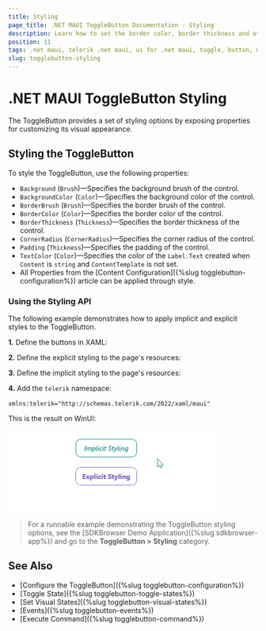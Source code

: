 ```yaml
---
title: Styling
page_title: .NET MAUI ToggleButton Documentation - Styling
description: Learn how to set the border color, border thickness and other styling properties of the Telerik ToggleButton for .NET MAUI.
position: 11
tags: .net maui, telerik .net maui, ui for .net maui, toggle, button, microsoft .net maui
slug: togglebutton-styling
---
```


# .NET MAUI ToggleButton Styling

The ToggleButton provides a set of styling options by exposing properties for customizing its visual appearance.

## Styling the ToggleButton

To style the ToggleButton, use the following properties:

* `Background` (`Brush`)&mdash;Specifies the background brush of the control.
* `BackgroundColor` (`Color`)&mdash;Specifies the background color of the control.
* `BorderBrush` (`Brush`)&mdash;Specifies the border brush of the control.
* `BorderColor` (`Color`)&mdash;Specifies the border color of the control.
* `BorderThickness` (`Thickness`)&mdash;Specifies the border thickness of the control.
* `CornerRadius` (`CornerRadius`)&mdash;Specifies the corner radius of the control.
* `Padding` (`Thickness`)&mdash;Specifies the padding of the control.
* `TextColor` (`Color`)&mdash;Specifies the color of the `Label.Text` created when `Content` is `string` and `ContentTemplate` is not set.
* All Properties from the [Content Configuration]({%slug togglebutton-configuration%}) article can be applied through style.

### Using the Styling API

The following example demonstrates how to apply implicit and explicit styles to the ToggleButton.

**1.** Define the buttons in XAML:

<snippet id='togglebutton-styling' />

**2.** Define the explicit styling to the page's resources:

<snippet id='togglebutton-styling-explicit' />

**3.** Define the implicit styling to the page's resources:

<snippet id='togglebutton-styling-implicit' />

**4.** Add the `telerik` namespace:

```XAML
xmlns:telerik="http://schemas.telerik.com/2022/xaml/maui"
```

This is the result on WinUI: 

![.NET MAUI ToggleButton Styling](images/togglebutton-styling.gif)

> For a runnable example demonstrating the ToggleButton styling options, see the [SDKBrowser Demo Application]({%slug sdkbrowser-app%}) and go to the **ToggleButton > Styling** category.

## See Also

- [Configure the ToggleButton]({%slug togglebutton-configuration%})
- [Toggle State]({%slug togglebutton-toggle-states%})
- [Set Visual States]({%slug togglebutton-visual-states%})
- [Events]({%slug togglebutton-events%})
- [Execute Command]({%slug togglebutton-command%})
